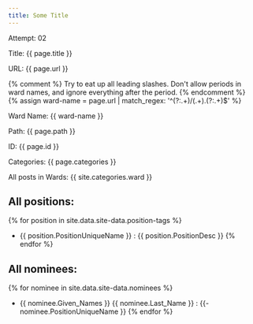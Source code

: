 ```yaml
---
title: Some Title
---
```

Attempt: 02

Title: {{ page.title }} 

URL: {{ page.url }}

{% comment %} 
Try to eat up all leading slashes. Don't allow periods in 
ward names, and ignore everything after the period. 
{% endcomment %}
{% assign ward-name = page.url | match_regex: '^(?:.+)\/(.+)\.(?:.+)$' %}

Ward Name: {{ ward-name }}

Path: {{ page.path }} 

ID: {{ page.id }}

Categories: {{ page.categories }}

All posts in Wards: {{ site.categories.ward }}

## All positions: 

{% for position in site.data.site-data.position-tags %}
- {{ position.PositionUniqueName }} : {{ position.PositionDesc }}
{% endfor %}

## All nominees: 

{% for nominee in site.data.site-data.nominees %}
- {{ nominee.Given_Names }} {{ nominee.Last_Name }} : 
  {{- nominee.PositionUniqueName }}
{% endfor %}
